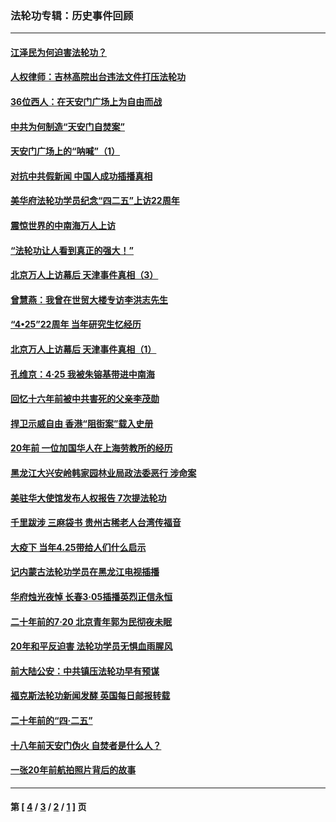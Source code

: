 ### 法轮功专辑：历史事件回顾
---
#### [江泽民为何迫害法轮功？](../../pages/nf5793/n13876324.md?08170430) 
#### [人权律师：吉林高院出台违法文件打压法轮功](../../pages/nf5793/n13825665.md?08170430) 
#### [36位西人：在天安门广场上为自由而战](../../pages/nf5793/n13390029.md?08170430) 
#### [中共为何制造“天安门自焚案”](../../pages/nf5793/n13183270.md?08170430) 
#### [天安门广场上的“呐喊”（1）](../../pages/nf5793/n13105277.md?08170430) 
#### [对抗中共假新闻 中国人成功插播真相](../../pages/nf5793/n12910618.md?08170430) 
#### [美华府法轮功学员纪念“四二五”上访22周年](../../pages/nf5793/n12904445.md?08170430) 
#### [震惊世界的中南海万人上访](../../pages/nf5793/n12903976.md?08170430) 
#### [“法轮功让人看到真正的强大！”](../../pages/nf5793/n12903195.md?08170430) 
#### [北京万人上访幕后 天津事件真相（3）](../../pages/nf5793/n12902807.md?08170430) 
#### [曾慧燕：我曾在世贸大楼专访李洪志先生](../../pages/nf5793/n12898729.md?08170430) 
#### [“4•25”22周年 当年研究生忆经历](../../pages/nf5793/n12894152.md?08170430) 
#### [北京万人上访幕后 天津事件真相（1）](../../pages/nf5793/n12885174.md?08170430) 
#### [孔维京：4·25 我被朱镕基带进中南海](../../pages/nf5793/n12864987.md?08170430) 
#### [回忆十六年前被中共害死的父亲李茂勋](../../pages/nf5793/n12880270.md?08170430) 
#### [捍卫示威自由 香港“阻街案”载入史册](../../pages/nf5793/n12811245.md?08170430) 
#### [20年前 一位加国华人在上海劳教所的经历](../../pages/nf5793/n12707932.md?08170430) 
#### [黑龙江大兴安岭韩家园林业局政法委恶行 涉命案](../../pages/nf5793/n12622815.md?08170430) 
#### [美驻华大使馆发布人权报告 7次提法轮功](../../pages/nf5793/n12520541.md?08170430) 
#### [千里跋涉 三麻袋书 贵州古稀老人台湾传福音](../../pages/nf5793/n12198750.md?08170430) 
#### [大疫下 当年4.25带给人们什么启示](../../pages/nf5793/n12058565.md?08170430) 
#### [记内蒙古法轮功学员在黑龙江电视插播](../../pages/nf5793/n11699194.md?08170430) 
#### [华府烛光夜悼 长春3·05插播英烈正信永恒](../../pages/nf5793/n11397432.md?08170430) 
#### [二十年前的7·20 北京青年郭为民彻夜未眠](../../pages/nf5793/n11354195.md?08170430) 
#### [20年和平反迫害 法轮功学员无惧血雨腥风](../../pages/nf5793/n11348279.md?08170430) 
#### [前大陆公安：中共镇压法轮功早有预谋](../../pages/nf5793/n11352168.md?08170430) 
#### [福克斯法轮功新闻发酵  英国每日邮报转载](../../pages/nf5793/n11285952.md?08170430) 
#### [二十年前的“四·二五”](../../pages/nf5793/n11207639.md?08170430) 
#### [十八年前天安门伪火 自焚者是什么人？](../../pages/nf5793/n10996556.md?08170430) 
#### [一张20年前航拍照片背后的故事](../../pages/nf5793/n10693797.md?08170430) 

---
#### 第 [ [4](./4.md?08170430) / [3](./3.md?08170430) / [2](./2.md?08170430) / [1](./1.md?08170430) ] 页
